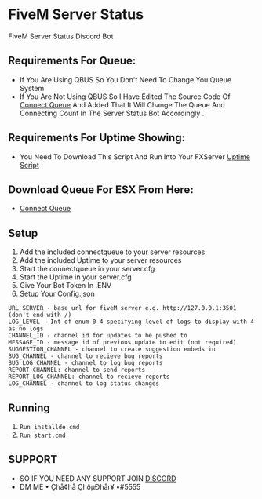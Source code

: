 # FiveM Server Status
FiveM Server Status Discord Bot

## Requirements For Queue:

- If You Are Using QBUS So You Don't Need To Change You Queue System
- If You Are Not Using QBUS So I Have Edited The Source Code Of [Connect Queue](https://github.com/Choudhary-Ji/Connect-Queue-For-ESX) And Added That It Will Change The Queue And Connecting Count In The Server Status Bot Accordingly .

## Requirements For Uptime Showing:
- You Need To Download This Script And Run Into Your FXServer [Uptime Script](https://github.com/Choudhary-Ji/Uptime-Script)

## Download Queue For ESX From Here:
- [Connect Queue](https://github.com/Choudhary-Ji/Connect-Queue-For-ESX)

## Setup

1. Add the included connectqueue to your server resources
2. Add the included Uptime to your server resources
3. Start the connectqueue in your server.cfg
3. Start the Uptime in your server.cfg
5. Give Your Bot Token In .ENV
6. Setup Your Config.json

```
URL_SERVER - base url for fiveM server e.g. http://127.0.0.1:3501 (don't end with /)
LOG_LEVEL - Int of enum 0-4 specifying level of logs to display with 4 as no logs
CHANNEL_ID - channel id for updates to be pushed to
MESSAGE_ID - message id of previous update to edit (not required)
SUGGESTION_CHANNEL - channel to create suggestion embeds in
BUG_CHANNEL - channel to recieve bug reports
BUG_LOG_CHANNEL - channel to log bug reports
REPORT_CHANNEL: channel to send reports
REPORT_LOG_CHANNEL: channel to recieve reports
LOG_CHANNEL - channel to log status changes
```
## Running
1. `Run installde.cmd`
2. `Run start.cmd`

## SUPPORT
- SO IF YOU NEED ANY SUPPORT JOIN [DISCORD](https://discord.gg/Nq3yr2B66Z)
- DM ME • Çhå¢hå ÇhðµÐhår¥ •#5555
  

